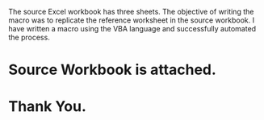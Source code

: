 The source Excel workbook has three sheets. The objective of writing the macro was to replicate the reference worksheet in the source workbook. I have written a macro using the VBA language and successfully automated the process.
# Source Workbook  is attached.

# Thank You.



